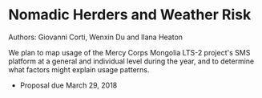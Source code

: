 # Nomadic Herders and Weather Risk

Authors: Giovanni Corti, Wenxin Du and Ilana Heaton

We plan to map usage of the Mercy Corps Mongolia LTS-2 project's SMS platform at a general and individual level during the year, and to determine what factors might explain usage patterns.

- Proposal due March 29, 2018

